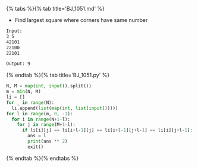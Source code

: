 {% tabs %}{% tab title='BJ_1051.md' %}

* Find largest square where corners have same number

```txt
Input:
3 5
42101
22100
22101

Output: 9
```

{% endtab %}{% tab title='BJ_1051.py' %}

```py
N, M = map(int, input().split())
m = min(N, M)
li = []
for _ in range(N):
  li.append(list(map(int, list(input()))))
for l in range(m, 0, -1):
  for i in range(N+1-l):
    for j in range(M+1-l):
      if li[i][j] == li[i+l-1][j] == li[i+l-1][j+l-1] == li[i][j+l-1]:
        ans = l
        print(ans ** 2)
        exit()
```

{% endtab %}{% endtabs %}
